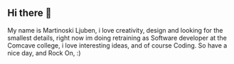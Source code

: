 ## Hi there 👋


My name is Martinoski Ljuben, i love creativity, design and looking for the smallest details, right now im doing retraining as Software developer at the Comcave college, i love interesting ideas, and of course Coding.
So have a nice day, and Rock On, :) 
